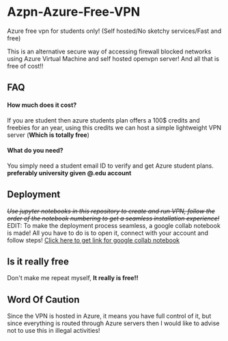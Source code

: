 # Azpn-Azure-Free-VPN
Azure free vpn for students only! (Self hosted/No sketchy services/Fast and free)

This is an alternative secure way of accessing firewall blocked networks using Azure Virtual Machine and self hosted openvpn server! And all that is free of cost!!
## FAQ

#### How much does it cost?

If you are student then azure students plan offers a 100$ credits and freebies for an year, using this credits we can host a simple lightweight VPN server (__Which is totally free__)

#### What do you need?
You simply need a student email ID to verify and get Azure student plans. __preferably university given @.edu account__

## Deployment
~~_Use jupyter notebooks in this repository to create and run VPN, follow the order of the notebook numbering to get a seamless installation experience!_~~
EDIT: To make the deployment process seamless, a google collab notebook is made! All you have to do is to open it, connect with your account and follow steps! [Click here to get link for google collab notebook](https://colab.research.google.com/drive/1jrltUfshELXj_DDDriPMEB-f0oyh0qnh?usp=sharing)
## Is it really free
Don't make me repeat myself, __It really is free!!__
## Word Of Caution
Since the VPN is hosted in Azure, it means you have full control of it, but since everything is routed through Azure servers then I would like to advise not to use this in illegal activities!
